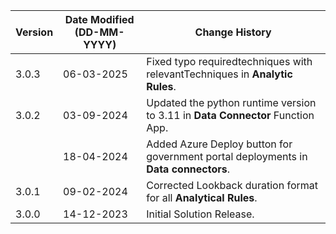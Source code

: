 | **Version** | **Date Modified (DD-MM-YYYY)** | **Change History**                                               |
|-------------|--------------------------------|------------------------------------------------------------------|
|  3.0.3      |  06-03-2025                    | Fixed typo requiredtechniques with relevantTechniques in **Analytic Rules**.                       |
|  3.0.2      |  03-09-2024                    | Updated the python runtime version to 3.11 in **Data Connector** Function App.                     |
|             |  18-04-2024                    | Added Azure Deploy button for government portal deployments in **Data connectors**. |
|  3.0.1      |  09-02-2024                    | Corrected Lookback duration format for all **Analytical Rules**.    |
|  3.0.0      |  14-12-2023                    | Initial Solution Release. 	                                      |
